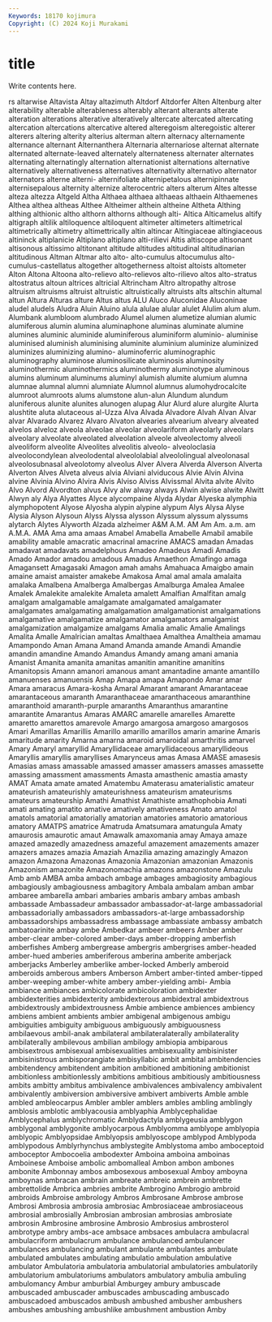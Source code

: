 ```yaml
---
Keywords: 18170 kojimura
Copyright: (C) 2024 Koji Murakami
---
```


# title

Write contents here.



rs altarwise Altavista Altay altazimuth Altdorf Altdorfer Alten Altenburg
alter alterability alterable alterableness alterably alterant alterants alterate alteration alterations
alterative alteratively altercate altercated altercating altercation altercations altercative altered alteregoism
alteregoistic alterer alterers altering alterity alterius alterman altern alternacy alternamente
alternance alternant Alternanthera Alternaria alternariose alternat alternate alternated alternate-leaved alternately
alternateness alternater alternates alternating alternatingly alternation alternationist alternations alternative alternatively
alternativeness alternatives alternativity alternativo alternator alternators alterne alterni- alternifoliate alternipetalous
alternipinnate alternisepalous alternity alternize alterocentric alters alterum Altes altesse alteza
altezza Altgeld Altha Althaea althaea althaeas althaein Althaemenes Althea althea
altheas Althee Altheimer althein altheine Altheta Althing althing althionic altho
althorn althorns although alti- Altica Alticamelus altify altigraph altilik altiloquence
altiloquent altimeter altimeters altimetrical altimetrically altimetry altimettrically altin altincar Altingiaceae
altingiaceous altininck altiplanicie Altiplano altiplano alti-rilievi Altis altiscope altisonant altisonous
altissimo altitonant altitude altitudes altitudinal altitudinarian altitudinous Altman Altmar alto
alto- alto-cumulus altocumulus alto-cumulus-castellatus altogether altogetherness altoist altoists altometer Alton
Altona Altoona alto-relievo alto-relievos alto-rilievo altos alto-stratus altostratus altoun altrices
altricial Altrincham Altro altropathy altrose altruism altruisms altruist altruistic altruistically
altruists alts altschin altumal altun Altura Alturas alture Altus altus
ALU Aluco Aluconidae Aluconinae aludel aludels Aludra Aluin Aluino alula
alulae alular alulet Alulim alum alum. Alumbank alumbloom alumbrado Alumel
alumen alumetize alumian alumic alumiferous alumin alumina aluminaphone aluminas aluminate
alumine alumines aluminic aluminide aluminiferous aluminiform aluminio- aluminise aluminised aluminish
aluminising aluminite aluminium aluminize aluminized aluminizes aluminizing alumino- aluminoferric aluminographic
aluminography aluminose aluminosilicate aluminosis aluminosity aluminothermic aluminothermics aluminothermy aluminotype aluminous
alumins aluminum aluminums aluminyl alumish alumite alumium alumna alumnae alumnal
alumni alumniate Alumnol alumnus alumohydrocalcite alumroot alumroots alums alumstone alun-alun
Alundum alundum aluniferous alunite alunites alunogen alupag Alur Alurd alure
alurgite Alurta alushtite aluta alutaceous al-Uzza Alva Alvada Alvadore Alvah
Alvan Alvar alvar Alvarado Alvarez Alvaro Alvaton alvearies alvearium alveary
alveated alvelos alveloz alveola alveolae alveolar alveolariform alveolarly alveolars alveolary
alveolate alveolated alveolation alveole alveolectomy alveoli alveoliform alveolite Alveolites alveolitis
alveolo- alveoloclasia alveolocondylean alveolodental alveololabial alveololingual alveolonasal alveolosubnasal alveolotomy alveolus
Alver Alvera Alverda Alverson Alverta Alverton Alves Alveta alveus alvia
Alviani alviducous Alvie Alvin Alvina alvine Alvinia Alvino Alvira Alvis
Alviso Alviss Alvissmal Alvita alvite Alvito Alvo Alvord Alvordton alvus
Alvy alw alway always Alwin alwise alwite Alwitt Alwyn aly
Alya Alyattes Alyce alycompaine Alyda Alydar Alyeska alymphia alymphopotent Alyose
Alyosha alypin alypine alypum Alys Alysa Alyse Alysia Alyson Alysoun
Alyss Alyssa alysson Alyssum alyssum alyssums alytarch Alytes Alyworth Alzada
alzheimer A&M A.M. AM Am Am. a.m. am A.M.A. AMA
Ama ama amaas Amabel Amabella Amabelle Amabil amabile amability amable
amacratic amacrinal amacrine AMACS amadan Amadas amadavat amadavats amadelphous Amadeo
Amadeus Amadi Amadis Amado Amador amadou amadous Amadus Amaethon Amafingo
amaga Amagansett Amagasaki Amagon amah amahs Amahuaca Amaigbo amain amaine
amaist amaister amakebe Amakosa Amal amal amala amalaita amalaka Amalbena
Amalberga Amalbergas Amalburga Amalea Amalee Amalek Amalekite amalekite Amaleta amalett
Amalfian Amalfitan amalg amalgam amalgamable amalgamate amalgamated amalgamater amalgamates amalgamating
amalgamation amalgamationist amalgamations amalgamative amalgamatize amalgamator amalgamators amalgamist amalgamization amalgamize
amalgams Amalia amalic Amalie Amalings Amalita Amalle Amalrician amaltas Amalthaea
Amalthea Amaltheia amamau Amampondo Aman Amana Amand Amanda amande Amandi
Amandie amandin amandine Amando Amandus Amandy amang amani amania Amanist
Amanita amanita amanitas amanitin amanitine amanitins Amanitopsis Amann amanori amanous
amant amantadine amante amantillo amanuenses amanuensis Amap Amapa amapa Amapondo
Amar amar Amara amaracus Amara-kosha Amaral Amarant amarant Amarantaceae amarantaceous
amaranth Amaranthaceae amaranthaceous amaranthine amaranthoid amaranth-purple amaranths Amaranthus amarantine amarantite
Amarantus Amaras AMARC amarelle amarelles Amarette amaretto amarettos amarevole Amargo
amargosa amargoso amargosos Amari Amarillas Amarillis Amarillo amarillo amarillos amarin
amarine Amaris amaritude amarity Amarna amarna amaroid amaroidal amarthritis amarvel
Amary Amaryl amaryllid Amaryllidaceae amaryllidaceous amaryllideous Amaryllis amaryllis amaryllises Amarynceus
amas Amasa AMASE amasesis Amasias amass amassable amassed amasser amassers
amasses amassette amassing amassment amassments Amasta amasthenic amastia amasty AMAT
Amata amate amated Amatembu Amaterasu amaterialistic amateur amateurish amateurishly amateurishness
amateurism amateurisms amateurs amateurship Amathi Amathist Amathiste amathophobia Amati amati
amating amatito amative amatively amativeness Amato amatol amatols amatorial amatorially
amatorian amatories amatorio amatorious amatory AMATPS amatrice Amatruda Amatsumara amatungula
Amaty amaurosis amaurotic amaut Amawalk amaxomania amay Amaya amaze amazed
amazedly amazedness amazeful amazement amazements amazer amazers amazes amazia Amaziah
Amazilia amazing amazingly Amazon amazon Amazona Amazonas Amazonia Amazonian amazonian
Amazonis Amazonism amazonite Amazonomachia amazons amazonstone Amazulu Amb amb AMBA
amba ambach ambage ambages ambagiosity ambagious ambagiously ambagiousness ambagitory Ambala
ambalam amban ambar ambaree ambarella ambari ambaries ambaris ambary ambas
ambash ambassade Ambassadeur ambassador ambassador-at-large ambassadorial ambassadorially ambassadors ambassadors-at-large ambassadorship
ambassadorships ambassadress ambassage ambassiate ambassy ambatch ambatoarinite ambay ambe Ambedkar
ambeer ambeers Amber amber amber-clear amber-colored amber-days amber-dropping amberfish amberfishes
Amberg ambergrease ambergris ambergrises amber-headed amber-hued amberies amberiferous amberina amberite
amberjack amberjacks Amberley amberlike amber-locked Amberly amberoid amberoids amberous ambers
Amberson Ambert amber-tinted amber-tipped amber-weeping amber-white ambery amber-yielding ambi- Ambia
ambiance ambiances ambicolorate ambicoloration ambidexter ambidexterities ambidexterity ambidexterous ambidextral ambidextrous
ambidextrously ambidextrousness Ambie ambience ambiences ambiency ambiens ambient ambients ambier
ambigenal ambigenous ambigu ambiguities ambiguity ambiguous ambiguously ambiguousness ambilaevous ambil-anak
ambilateral ambilateralaterally ambilaterality ambilaterally ambilevous ambilian ambilogy ambiopia ambiparous ambisextrous
ambisexual ambisexualities ambisexuality ambisinister ambisinistrous ambisporangiate ambisyllabic ambit ambital ambitendencies
ambitendency ambitendent ambition ambitioned ambitioning ambitionist ambitionless ambitionlessly ambitions ambitious
ambitiously ambitiousness ambits ambitty ambitus ambivalence ambivalences ambivalency ambivalent ambivalently
ambiversion ambiversive ambivert ambiverts Amble amble ambled ambleocarpus Ambler ambler
amblers ambles ambling amblingly amblosis amblotic amblyacousia amblyaphia Amblycephalidae Amblycephalus
amblychromatic Amblydactyla amblygeusia amblygon amblygonal amblygonite amblyocarpous Amblyomma amblyope amblyopia
amblyopic Amblyopsidae Amblyopsis amblyoscope amblypod Amblypoda amblypodous Amblyrhynchus amblystegite Amblystoma
ambo amboceptoid amboceptor Ambocoelia ambodexter Amboina amboina amboinas Amboinese Amboise
ambolic ambomalleal Ambon ambon ambones ambonite Ambonnay ambos ambosexous ambosexual
Amboy amboyna amboynas ambracan ambrain ambreate ambreic ambrein ambrette ambrettolide
Ambrica ambries ambrite Ambrogino Ambrogio ambroid ambroids Ambroise ambrology Ambros
Ambrosane Ambrose ambrose Ambrosi Ambrosia ambrosia ambrosiac Ambrosiaceae ambrosiaceous ambrosial
ambrosially Ambrosian ambrosian ambrosias ambrosiate ambrosin Ambrosine ambrosine Ambrosio Ambrosius
ambrosterol ambrotype ambry ambs-ace ambsace ambsaces ambulacra ambulacral ambulacriform ambulacrum
ambulance ambulanced ambulancer ambulances ambulancing ambulant ambulante ambulantes ambulate ambulated
ambulates ambulating ambulatio ambulation ambulative ambulator Ambulatoria ambulatoria ambulatorial ambulatories
ambulatorily ambulatorium ambulatoriums ambulators ambulatory ambulia ambuling ambulomancy Ambur amburbial
Amburgey ambury ambuscade ambuscaded ambuscader ambuscades ambuscading ambuscado ambuscadoed ambuscados
ambush ambushed ambusher ambushers ambushes ambushing ambushlike ambushment ambustion Amby
